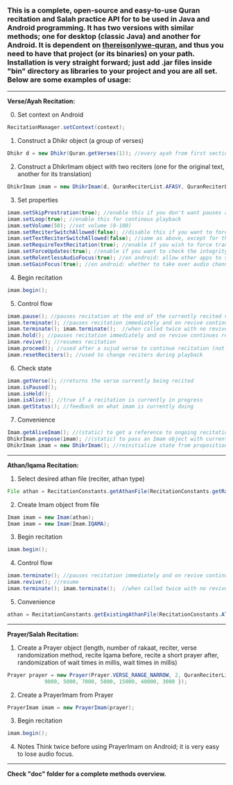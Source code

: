 ### This is a complete, open-source and easy-to-use Quran recitation and Salah practice API for to be used in Java and Android programming. It has two versions with similar methods; one for desktop (classic Java) and another for Android. It is dependent on [thereisonlywe-quran](https://github.com/thereisonlywe/thereisonlywe-quran), and thus you need to have that project (or its binaries) on your path. Installation is very straight forward; just add .jar files inside "bin" directory as libraries to your project and you are all set. Below are some examples of usage:
-----

**Verse/Ayah Recitation:**

0. Set context on Android
```java
RecitationManager.setContext(context);
```
1. Construct a Dhikr object (a group of verses)
```java
Dhikr d = new Dhikr(Quran.getVerses(1)); //every ayah from first section in order
```
2. Construct a DhikrImam object with two reciters (one for the original text, another for its translation)
```java
DhikrImam imam = new DhikrImam(d, QuranReciterList.AFASY, QuranReciterList.WALK, false); //last parameter determines if required files are downloaded before recitation (when false, files will be downloaded while playing)
```
3. Set properties
```java
imam.setSkipProstration(true); //enable this if you don't want pauses after special sujud/prostration verses
imam.setLoop(true); //enable this for continous playback
imam.setVolume(50); //set volume (0-100)
imam.setReciterSwitchAllowed(false); //disable this if you want to force the selected reciter and disallow switching on download fails
imam.setTextReciterSwitchAllowed(false); //same as above, except for the translation reciter
imam.setRequireTextRecitation(true); //enable if you wish to force translation recitation
imam.setForceUpdates(true); //enable if you want to check the integrity (or version) of downloaded audio files
imam.setRelentlessAudioFocus(true); //on android: allow other apps to stop ongoing recitation
imam.setGainFocus(true); //on android: whether to take over audio channel
```
4. Begin recitation
```java
imam.begin();
```
5. Control flow
```java
imam.pause(); //pauses recitation at the end of the currently recited verse and on revive continues recitation with the next verse 
imam.terminate(); //pauses recitation immediately and on revive continues from exactly where leftoff  (just like a normal music player pause)
imam.terminate(); imam.terminate();  //when called twice with no revive in-between, stops recitation altogether
imam.hold(); //pauses recitation immediately and on revive continues recitation with the repetition of the current verse from start
imam.revive(); //resumes recitation
imam.proceed(); //used after a sujud verse to continue recitation (not needed if setSkipProstration is set to true)
imam.resetReciters(); //used to change reciters during playback
```
6. Check state
```java
imam.getVerse(); //returns the verse currently being recited
imam.isPaused();
imam.isHeld();
imam.isAlive(); //true if a recitation is currently in progress
imam.getStatus(); //feedback on what imam is currently doing
```
7. Convenience
```java
Imam.getAliveImam(); //(static) to get a reference to ongoing recitation without passing the Imam object across classes
DhikrImam.propose(imam); //(static) to pass an Imam object with current state to another class (most likely to a service) 
DhikrImam imam = new DhikrImam(); //reinitialize state from proposition by calling the empty constructor 
```
-----

**Athan/Iqama Recitation:**

1. Select desired athan file (reciter, athan type)
```java
File athan = RecitationConstants.getAthanFile(RecitationConstants.getRandomReciterPath(), RecitationConstants.ATHAN_FAJR_PATH); //notice there are 5 different files for each reciter for athan to be recited with appropriate maqam and sound different
```
2. Create Imam object from file
```java
Imam imam = new Imam(athan);
Imam imam = new Imam(Imam.IQAMA);
```
3. Begin recitation
```java
imam.begin();
```
4. Control flow
```java
imam.terminate(); //pauses recitation immediately and on revive continues from exactly where leftoff  (just like a normal music player pause)
imam.revive(); //resume
imam.terminate(); imam.terminate();  //when called twice with no revive in-between, stops recitation altogether
```
5. Convenience
```java
athan = RecitationConstants.getExistingAthanFile(RecitationConstants.ATHAN_DHUHR_PATH); //use this when you don't know which reciters are available offline
```
-----

**Prayer/Salah Recitation:**

1. Create a Prayer object (length, number of rakaat, reciter, verse randomization method, recite Iqama before, recite a short prayer after, randomization of wait times in millis, wait times in millis)
```java
Prayer prayer = new Prayer(Prayer.VERSE_RANGE_NARROW, 2, QuranReciterList.RIFAI, Prayer.SALAT_RANDOMIZATION_IN_SECTION, true, false, 1500, new int[] { 7000, 2000, 3000, 12000, 5000,
			9000, 5000, 7000, 5000, 15000, 40000, 3000 });
```
2. Create a PrayerImam from Prayer
```java
PrayerImam imam = new PrayerImam(prayer);
```
3. Begin recitation
```java
imam.begin();
```
4. Notes
Think twice before using PrayerImam on Android; it is very easy to lose audio focus.
-----

**Check "doc" folder for a complete methods overview.**
